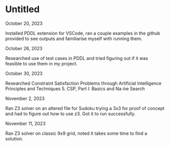 # Untitled

October 20, 2023 

Installed PDDL extension for VSCode, ran a couple examples in the github provided to see outputs and familiarise myself with running them.

October 26, 2023 

Researched use of test cases in PDDL and tried figuring out if it was feasible to use them in my project.

October 30, 2023 

Researched Constraint Satisfaction Problems through Artificial Intelligence Principles and Techniques 5. CSP, Part I: Basics and Na ̈ıve Search

November 2, 2023 

Ran Z3 solver on an altered file for Sudoku trying a 3x3 for proof of concept and had to figure out how to use z3. Got it to run successfully.

November 11, 2023

Ran Z3 solver on classic 9x9 grid, noted it takes some time to find a solution.